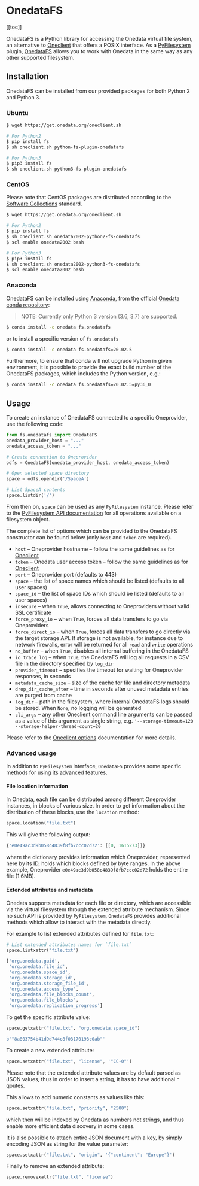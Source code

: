 # OnedataFS

[[toc]]

OnedataFS is a Python library for accessing the Onedata virtual file system, 
an alternative to [Oneclient](onedatafs.md) that offers a POSIX interface. 
As a [PyFilesystem](https://www.pyfilesystem.org/) plugin, 
[OnedataFS](https://github.com/onedata/fs-onedatafs/) allows you to work with 
Onedata in the same way as any other supported filesystem.


## Installation
OnedataFS can be installed from our provided packages for both Python 2 and Python 3.

### Ubuntu

```bash
$ wget https://get.onedata.org/oneclient.sh

# For Python2
$ pip install fs
$ sh oneclient.sh python-fs-plugin-onedatafs

# For Python3
$ pip3 install fs
$ sh oneclient.sh python3-fs-plugin-onedatafs
```

### CentOS

Please note that CentOS packages are distributed according to the
[Software Collections](https://www.softwarecollections.org/en/) standard.

```bash
$ wget https://get.onedata.org/oneclient.sh

# For Python2
$ pip install fs
$ sh oneclient.sh onedata2002-python2-fs-onedatafs
$ scl enable onedata2002 bash

# For Python3
$ pip3 install fs
$ sh oneclient.sh onedata2002-python3-fs-onedatafs
$ scl enable onedata2002 bash
```

### Anaconda

OnedataFS can be installed using
[Anaconda](https://anaconda.org), from the official
[Onedata conda repository](https://anaconda.org/onedata):

> NOTE: Currently only Python 3 version (3.6, 3.7) are supported.

```bash
$ conda install -c onedata fs.onedatafs
```

or to install a specific version of `fs.onedatafs`

```bash
$ conda install -c onedata fs.onedatafs=20.02.5
```

Furthermore, to ensure that conda will not upgrade Python in given environment,
it is possible to provide the exact build number of the OnedataFS packages, which
includes the Python version, e.g.:

```bash
$ conda install -c onedata fs.onedatafs=20.02.5=py36_0
```

## Usage

To create an instance of OnedataFS connected to a specific Oneprovider, use
the following code:

```python
from fs.onedatafs import OnedataFS
onedata_provider_host = "..."
onedata_access_token = "..."

# Create connection to Oneprovider
odfs = OnedataFS(onedata_provider_host, onedata_access_token)

# Open selected space directory
space = odfs.opendir('/SpaceA')

# List SpaceA contents
space.listdir('/')
```

From then on, `space` can be used as any `PyFilesystem` instance. Please refer
to the [PyFilesystem API documentation](https://docs.pyfilesystem.org/en/latest/interface.html)
for all operations available on a filesystem object.

The complete list of options which can be provided to the OnedataFS constructor
can be found below (only `host` and `token` are required).

* `host` – Oneprovider hostname – follow the same guidelines as for [Oneclient](oneclient.md#basic-usage)
* `token` – Onedata user access token – follow the same guidelines as for [Oneclient](oneclient.md#authentication)
* `port` – Oneprovider port (defaults to 443)
* `space` – the list of space names which should be listed (defaults to all user spaces)
* `space_id` – the list of space IDs which should be listed (defaults to all user spaces)
* `insecure` – when `True`, allows connecting to Oneproviders without valid SSL certificate
* `force_proxy_io` – when `True`, forces all data transfers to go via Oneproviders
* `force_direct_io` – when `True`, forces all data transfers to go directly via
  the target storage API. If storage is not available, for instance due to
  network firewalls, error will be returned for all `read` and `write`
  operations
* `no_buffer` – when `True`, disables all internal buffering in the OnedataFS
* `io_trace_log` – when `True`, the OnedataFS will log all requests in a CSV
  file in the directory specified by `log_dir`
* `provider_timeout` – specifies the timeout for waiting for Oneprovider
  responses, in seconds
* `metadata_cache_size` – size of the cache for file and directory metadata
* `drop_dir_cache_after` – time in seconds after unused metadata entries are
  purged from cache
* `log_dir` – path in the filesystem, where internal OnedataFS logs should be
  stored. When `None`, no logging will be generated
* `cli_args` – any other Oneclient command line arguments can be passed as a
  value of this argument as single string, e.g. `'--storage-timeout=120
  --storage-helper-thread-count=20`
  
Please refer to the [Oneclient options](oneclient.md#options) documentation for more details.

### Advanced usage

In addition to `PyFilesystem` interface, `OnedataFS` provides some specific methods
for using its advanced features.

#### File location information

In Onedata, each file can be distributed among different Oneprovider instances,
in blocks of various size.  In order to get information about the distribution
of these blocks, use the `location` method:

```python
space.location("file.txt")
```

This will give the following output:

```python
{'e0e49ac3d9b058c4839f8fb7ccc02d72': [[0, 1615273]]}
```

where the dictionary provides information which Oneprovider, represented here
by its ID, holds which blocks defined by byte ranges. In the above example,
Oneprovider `e0e49ac3d9b058c4839f8fb7ccc02d72` holds the entire file (1.6MB).

#### Extended attributes and metadata

Onedata supports metadata for each file or directory, which are accessible via
the virtual filesystem through the extended attribute mechanism. Since no such
API is provided by `PyFilesystem`, `OnedataFS` provides additional methods
which allow to interact with the metadata directly.

For example to list extended attributes defined for `file.txt`:
```python
# List extended attributes names for `file.txt`
space.listxattr("file.txt")
```

```python
['org.onedata.guid',
 'org.onedata.file_id',
 'org.onedata.space_id',
 'org.onedata.storage_id',
 'org.onedata.storage_file_id',
 'org.onedata.access_type',
 'org.onedata.file_blocks_count',
 'org.onedata.file_blocks',
 'org.onedata.replication_progress']
```

To get the specific attribute value:
```python
space.getxattr("file.txt", "org.onedata.space_id")
```

```python
b'"8a803754b41d9d744c8f03170193c0ab"'
```

To create a new extended attribute:
```python
space.setxattr("file.txt", "license", '"CC-0"')
```
Please note that the extended attribute values are by default parsed as JSON values,
thus in order to insert a string, it has to have additional `"` qoutes.

This allows to add numeric constants as values like this:

```python
space.setxattr("file.txt", "priority", "2500")
```

which then will be indexed by Onedata as numbers not strings, and thus enable
more efficient data discovery in some cases.

It is also possible to attach entire JSON document with a key, by simply encoding
JSON as string for the value parameter:

```python
space.setxattr("file.txt", "origin", '{"continent": "Europe"}')
```

Finally to remove an extended attribute:

```python
space.removexattr("file.txt", "license")
```
